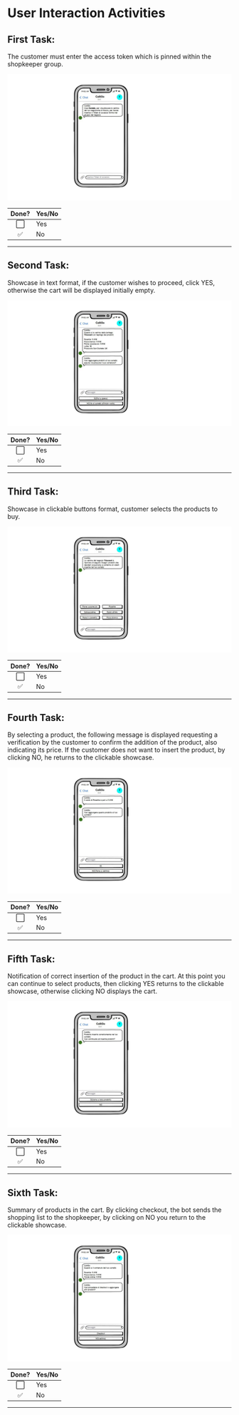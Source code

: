 # User Interaction Activities

<h2>First Task:</h2>
<p>The customer must enter the access token which is pinned within the shopkeeper group.</p>
<p align="center">
  <img src="files/screenshot/photo_2020-04-29 15.58.23.jpeg" />
</p>

Done? | Yes/No
:---:| ---
⬜️| Yes
✅| No

---

<h2>Second Task:</h2>
<p>Showcase in text format, if the customer wishes to proceed, click YES, otherwise the cart will be displayed initially empty.</p>
<p align="center">
  <img src="files/screenshot/photo_2020-04-29 15.58.25.jpeg" />
</p>

Done? | Yes/No
:---:| ---
⬜️| Yes
✅| No

---

<h2>Third Task: </h2>
<p>Showcase in clickable buttons format, customer selects the products to buy.</p>
<p align="center">
  <img src="files/screenshot/photo_2020-04-29 15.58.26.jpeg" />
</p>

Done? | Yes/No
:---:| ---
⬜️| Yes
✅| No

---

<h2>Fourth Task:</h2>
<p>By selecting a product, the following message is displayed requesting a verification by the customer to confirm the addition of the product, also indicating its price. If the customer does not want to insert the product, by clicking NO, he returns to the clickable showcase.</p>
<p align="center">
  <img src="files/screenshot/photo_2020-04-29 15.58.27.jpeg" />
</p>

Done? | Yes/No
:---:| ---
⬜️| Yes
✅| No

---

<h2>Fifth Task:</h2>
<p>Notification of correct insertion of the product in the cart. At this point you can continue to select products, then clicking YES returns to the clickable showcase, otherwise clicking NO displays the cart.</p>
<p align="center">
  <img src="files/screenshot/photo_2020-04-29 15.58.28.jpeg" />
</p>

Done? | Yes/No
:---:| ---
⬜️| Yes
✅| No

---

<h2>Sixth Task:</h2>
<p>Summary of products in the cart. By clicking checkout, the bot sends the shopping list to the shopkeeper, by clicking on NO you return to the clickable showcase.</p>
<p align="center">
  <img src="files/screenshot/photo_2020-04-29 15.58.29.jpeg" />
</p>

Done? | Yes/No
:---:| ---
⬜️| Yes
✅| No

---

